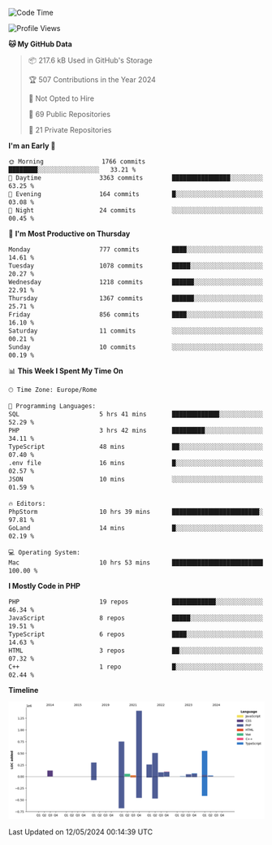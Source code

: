 <!--START_SECTION:waka-->
![Code Time](http://img.shields.io/badge/Code%20Time-5%2C039%20hrs%2030%20mins-blue)

![Profile Views](http://img.shields.io/badge/Profile%20Views-0-blue)

**🐱 My GitHub Data** 

> 📦 217.6 kB Used in GitHub's Storage 
 > 
> 🏆 507 Contributions in the Year 2024
 > 
> 🚫 Not Opted to Hire
 > 
> 📜 69 Public Repositories 
 > 
> 🔑 21 Private Repositories 
 > 
**I'm an Early 🐤** 

```text
🌞 Morning                1766 commits        ████████░░░░░░░░░░░░░░░░░   33.21 % 
🌆 Daytime                3363 commits        ████████████████░░░░░░░░░   63.25 % 
🌃 Evening                164 commits         █░░░░░░░░░░░░░░░░░░░░░░░░   03.08 % 
🌙 Night                  24 commits          ░░░░░░░░░░░░░░░░░░░░░░░░░   00.45 % 
```
📅 **I'm Most Productive on Thursday** 

```text
Monday                   777 commits         ████░░░░░░░░░░░░░░░░░░░░░   14.61 % 
Tuesday                  1078 commits        █████░░░░░░░░░░░░░░░░░░░░   20.27 % 
Wednesday                1218 commits        ██████░░░░░░░░░░░░░░░░░░░   22.91 % 
Thursday                 1367 commits        ██████░░░░░░░░░░░░░░░░░░░   25.71 % 
Friday                   856 commits         ████░░░░░░░░░░░░░░░░░░░░░   16.10 % 
Saturday                 11 commits          ░░░░░░░░░░░░░░░░░░░░░░░░░   00.21 % 
Sunday                   10 commits          ░░░░░░░░░░░░░░░░░░░░░░░░░   00.19 % 
```


📊 **This Week I Spent My Time On** 

```text
🕑︎ Time Zone: Europe/Rome

💬 Programming Languages: 
SQL                      5 hrs 41 mins       █████████████░░░░░░░░░░░░   52.29 % 
PHP                      3 hrs 42 mins       █████████░░░░░░░░░░░░░░░░   34.11 % 
TypeScript               48 mins             ██░░░░░░░░░░░░░░░░░░░░░░░   07.40 % 
.env file                16 mins             █░░░░░░░░░░░░░░░░░░░░░░░░   02.57 % 
JSON                     10 mins             ░░░░░░░░░░░░░░░░░░░░░░░░░   01.59 % 

🔥 Editors: 
PhpStorm                 10 hrs 39 mins      ████████████████████████░   97.81 % 
GoLand                   14 mins             █░░░░░░░░░░░░░░░░░░░░░░░░   02.19 % 

💻 Operating System: 
Mac                      10 hrs 53 mins      █████████████████████████   100.00 % 
```

**I Mostly Code in PHP** 

```text
PHP                      19 repos            ████████████░░░░░░░░░░░░░   46.34 % 
JavaScript               8 repos             █████░░░░░░░░░░░░░░░░░░░░   19.51 % 
TypeScript               6 repos             ████░░░░░░░░░░░░░░░░░░░░░   14.63 % 
HTML                     3 repos             ██░░░░░░░░░░░░░░░░░░░░░░░   07.32 % 
C++                      1 repo              █░░░░░░░░░░░░░░░░░░░░░░░░   02.44 % 
```



**Timeline**

![Lines of Code chart](https://raw.githubusercontent.com/frnwtr/frnwtr/main/assets/bar_graph.png)


 Last Updated on 12/05/2024 00:14:39 UTC
<!--END_SECTION:waka-->